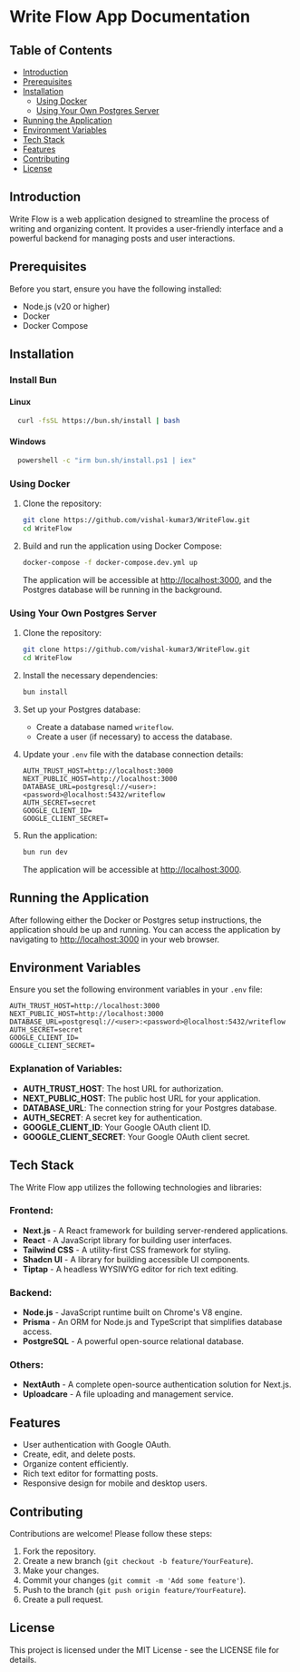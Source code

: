 # Write Flow App Documentation

## Table of Contents

- [Introduction](#introduction)
- [Prerequisites](#prerequisites)
- [Installation](#installation)
  - [Using Docker](#using-docker)
  - [Using Your Own Postgres Server](#using-your-own-postgres-server)
- [Running the Application](#running-the-application)
- [Environment Variables](#environment-variables)
- [Tech Stack](#tech-stack)
- [Features](#features)
- [Contributing](#contributing)
- [License](#license)

## Introduction

Write Flow is a web application designed to streamline the process of writing and organizing content. It provides a user-friendly interface and a powerful backend for managing posts and user interactions.

## Prerequisites

Before you start, ensure you have the following installed:

- Node.js (v20 or higher)
- Docker
- Docker Compose

## Installation

### Install Bun
  #### Linux
  ```bash
    curl -fsSL https://bun.sh/install | bash
  ```

  #### Windows
  ```bash
    powershell -c "irm bun.sh/install.ps1 | iex"
  ```

### Using Docker

1. Clone the repository:

   ```bash
   git clone https://github.com/vishal-kumar3/WriteFlow.git
   cd WriteFlow
   ```

2. Build and run the application using Docker Compose:

   ```bash
   docker-compose -f docker-compose.dev.yml up
   ```

   The application will be accessible at [http://localhost:3000](http://localhost:3000), and the Postgres database will be running in the background.

### Using Your Own Postgres Server

1. Clone the repository:

   ```bash
   git clone https://github.com/vishal-kumar3/WriteFlow.git
   cd WriteFlow
   ```

2. Install the necessary dependencies:

   ```bash
   bun install
   ```

3. Set up your Postgres database:
   - Create a database named `writeflow`.
   - Create a user (if necessary) to access the database.

4. Update your `.env` file with the database connection details:

   ```plaintext
   AUTH_TRUST_HOST=http://localhost:3000
   NEXT_PUBLIC_HOST=http://localhost:3000
   DATABASE_URL=postgresql://<user>:<password>@localhost:5432/writeflow
   AUTH_SECRET=secret
   GOOGLE_CLIENT_ID=
   GOOGLE_CLIENT_SECRET=
   ```

5. Run the application:

   ```bash
   bun run dev
   ```

   The application will be accessible at [http://localhost:3000](http://localhost:3000).

## Running the Application

After following either the Docker or Postgres setup instructions, the application should be up and running. You can access the application by navigating to [http://localhost:3000](http://localhost:3000) in your web browser.

## Environment Variables

Ensure you set the following environment variables in your `.env` file:

```plaintext
AUTH_TRUST_HOST=http://localhost:3000
NEXT_PUBLIC_HOST=http://localhost:3000
DATABASE_URL=postgresql://<user>:<password>@localhost:5432/writeflow
AUTH_SECRET=secret
GOOGLE_CLIENT_ID=
GOOGLE_CLIENT_SECRET=
```

### Explanation of Variables:

- **AUTH_TRUST_HOST**: The host URL for authorization.
- **NEXT_PUBLIC_HOST**: The public host URL for your application.
- **DATABASE_URL**: The connection string for your Postgres database.
- **AUTH_SECRET**: A secret key for authentication.
- **GOOGLE_CLIENT_ID**: Your Google OAuth client ID.
- **GOOGLE_CLIENT_SECRET**: Your Google OAuth client secret.

## Tech Stack

The Write Flow app utilizes the following technologies and libraries:

### Frontend:

- **Next.js** - A React framework for building server-rendered applications.
- **React** - A JavaScript library for building user interfaces.
- **Tailwind CSS** - A utility-first CSS framework for styling.
- **Shadcn UI** - A library for building accessible UI components.
- **Tiptap** - A headless WYSIWYG editor for rich text editing.

### Backend:

- **Node.js** - JavaScript runtime built on Chrome's V8 engine.
- **Prisma** - An ORM for Node.js and TypeScript that simplifies database access.
- **PostgreSQL** - A powerful open-source relational database.

### Others:

- **NextAuth** - A complete open-source authentication solution for Next.js.
- **Uploadcare** - A file uploading and management service.

## Features

- User authentication with Google OAuth.
- Create, edit, and delete posts.
- Organize content efficiently.
- Rich text editor for formatting posts.
- Responsive design for mobile and desktop users.

## Contributing

Contributions are welcome! Please follow these steps:

1. Fork the repository.
2. Create a new branch (`git checkout -b feature/YourFeature`).
3. Make your changes.
4. Commit your changes (`git commit -m 'Add some feature'`).
5. Push to the branch (`git push origin feature/YourFeature`).
6. Create a pull request.

## License

This project is licensed under the MIT License - see the LICENSE file for details.
